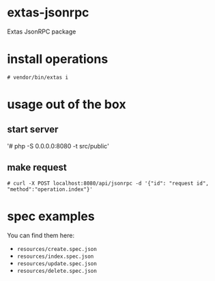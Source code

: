 # extas-jsonrpc

Extas JsonRPC package

# install operations

`# vendor/bin/extas i`

# usage out of the box

## start server

'# php -S 0.0.0.0:8080 -t src/public'

## make request

`# curl -X POST localhost:8080/api/jsonrpc -d '{"id": "request id", "method":"operation.index"}'`

# spec examples

You can find them here:
 
- `resources/create.spec.json`
- `resources/index.spec.json`
- `resources/update.spec.json`
- `resources/delete.spec.json`